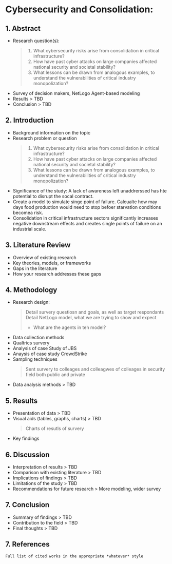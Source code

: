 # Cybersecurity and Consolidation: 
## 1. Abstract  
  - Research question(s):
    > 1. What cybersecurity risks arise from consolidation in critical infrastructure?  
    > 2. How have past cyber attacks on large companies affected national security and societal stability?  
    > 3. What lessons can be drawn from analogous examples, to understand the vulnerabilities of critical industry monopolization?  
  - Survey of decision makers, NetLogo Agent-based modeling  
  - Results > TBD
  - Conclusion  > TBD
## 2. Introduction  
  - Background information on the topic
  - Research problem or question
    > 1. What cybersecurity risks arise from consolidation in critical infrastructure?  
    > 2. How have past cyber attacks on large companies affected national security and societal stability?  
    > 3. What lessons can be drawn from analogous examples, to understand the vulnerabilities of critical industry monopolization? 
  - Significance of the study: A lack of awareness left unaddrerssed has hte potential to disrupt the socal contract.  
  - Create a model to simulate singe point of failure. Calcualte how may days food production would need to stop befoer starvation conditions becomea  risk. 
  - Consolidation in critical infrastructure sectors significantly increases negative downstream effects and creates single points of failure on an industrial scale. 
## 3. Literature Review  
  - Overview of existing research  
  - Key theories, models, or frameworks  
  - Gaps in the literature  
  - How your research addresses these gaps  
## 4. Methodology  
  - Research design:
    > Detail survery questiosn and goals, as well as target respondants  
    > Detail NetLogo model, what we are trying to show and expect  
    > - What are the agents in teh model?
  - Data collection methods
  -   Qualtrics survery
  -   Analysis of case Study of JBS
  -   Anaysis of case study CrowdStrike  
  - Sampling techniques
    > Sent survery to colleages and colleagwes of colleages in security field both public and private
  - Data analysis methods > TBD    
## 5. Results
  - Presentation of data > TBD
  - Visual aids (tables, graphs, charts) > TBD
    > Charts of resutls of survery
  - Key findings
## 6. Discussion
  - Interpretation of results > TBD
  - Comparison with existing literature > TBD
  - Implications of findings > TBD
  - Limitations of the study > TBD
  - Recommendations for future research > More modeling, wider survey
## 7. Conclusion
  - Summary of findings > TBD
  - Contribution to the field > TBD
  - Final thoughts > TBD

## 7. References
    Full list of cited works in the appropriate *whatever* style
